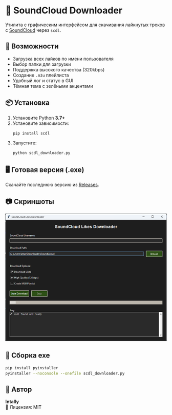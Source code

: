 # 🎵 SoundCloud Downloader

Утилита с графическим интерфейсом для скачивания лайкнутых треков с [SoundCloud](https://soundcloud.com/) через `scdl`.

## 🚀 Возможности
- Загрузка всех лайков по имени пользователя
- Выбор папки для загрузки
- Поддержка высокого качества (320kbps)
- Создание `.m3u` плейлиста
- Удобный лог и статус в GUI
- Тёмная тема с зелёными акцентами

## 📦 Установка
1. Установите Python **3.7+**
2. Установите зависимости:
   ```bash
   pip install scdl
   ```
3. Запустите:
   ```bash
   python scdl_downloader.py
   ```

## 🖥️ Готовая версия (.exe)
Скачайте последнюю версию из [Releases](https://github.com/IntalHub/SoundCloudDownloader/releases).

## 📷 Скриншоты
![main ui](screenshots/ui.png)

## 🔧 Сборка exe
```bash
pip install pyinstaller
pyinstaller --noconsole --onefile scdl_downloader.py
```

## 👤 Автор
**Intally**  
📜 Лицензия: MIT
